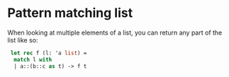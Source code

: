 # Pattern matching list 

When looking at multiple elements of a list, you can return any part of the list like so:

```ocaml 
 let rec f (l: 'a list) = 
  match l with 
  | a::(b::c as t) -> f t 
```